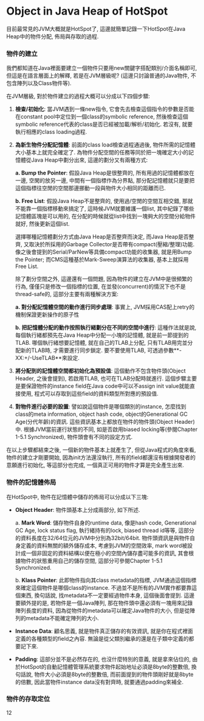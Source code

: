 # Object in Java Heap of HotSpot

目前最常見的JVM大概就是HotSpot了, 這邊就簡單記錄一下HotSpot在Java Heap中的物件分配, 佈局與存取的過程.

### 物件的建立

我們都知道在Java裡面要建立一個物件只要用new關鍵字搭配類別/介面名稱即可, 但這是在語言層面上的解釋, 若是在JVM層級呢? \(這邊只討論普通的Java物件, 不包含陣列以及Class物件等\).

在JVM層級, 對於物件建立的過程大概可以分成以下四個步驟:

1. **檢查/初始化**: 當JVM遇到一條new指令, 它會先去檢查這個指令的參數是否能在constant pool中定位到一個class的symbolic reference, 然後檢查這個symbolic reference代表的class是否已經被加載/解析/初始化. 若沒有, 就要執行相應的class loading過程.

2. **為新生物件分配記憶體**: 前面的class load檢查過程通過後, 物件所需的記憶體大小基本上就完全確定了. 為物件分配空間的任務等同於把一塊確定大小的記憶體從Java Heap中劃分出來, 這邊的劃分又有兩種方式:

   **a. Bump the Pointer**: 假設Java Heap是很整齊的, 所有用過的記憶體都放在一邊, 空閑的放另一邊, 中間有一個指標作為分界點, 那分配記憶體就只是要把這個指標往空閒的空間那邊挪動一段與物件大小相同的距離而已.

   **b. Free List**: 假設Java Heap不是整齊的, 使用過/空閒的空間互相交錯, 那就不能靠一個指標移動來搞定了, 這時候JVM就要維護一個list, 其中紀錄了哪些記憶體區塊是可以用的, 在分配的時候就從list中找到一塊夠大的空間分給物件就好, 然後更新這個list.

   選擇哪種記憶體劃分方式由Java Heap是否整齊而決定, 而Java Heap是否整齊, 又取決於所採用的Garbage Collector是否帶有compact\(壓縮/整理\)功能. 像之後會提到的Serial/ParNew等具備compact功能的收集器, 就是用Bump the Pointer; 而CMS這種基於Mark-Sweep演算法的收集器, 基本上就採用Free List.

   除了劃分空間之外, 這邊還有一個問題, 因為物件的建立在JVM中是很頻繁的行為, 僅僅只是修改一個指標的位置, 在並發\(concurrent\)的情況下也不是thread-safe的, 這部分主要有兩種解決方案:

   **a. 對分配記憶體空間的動作進行同步處理**: 事實上, JVM採用CAS配上retry的機制保證更新操作的原子性

   **b. 把記憶體分配的動作按照執行緒劃分在不同的空間中進行**: 這種作法就是說, 每個執行緒都預先在Java Heap中分配一小塊的記憶體, 就是前一節提到的TLAB. 哪個執行緒想要記憶體, 就在自己的TLAB上分配, 只有TLAB用完並分配新的TLAB時, 才需要進行同步鎖定. 要不要使用TLAB, 可透過參數**-XX:+/-UseTLAB**來設定.

3. **將分配到的記憶體空間都初始化為預設值**: 這個動作不包含物件頭\(Object Header, 之後會提到\), 若啟用TLAB, 也可在TLAB分配時就進行. 這個步驟主要是要保證物件的instance field在Java code中可以不assign init value就能直接使用, 程式可以存取到這些field的資料類型所對應的預設值.

4. **對物件進行必要的設置**: 譬如說這個物件是哪個類別的instance, 怎麼找到class的meta information, object hash code, object的Generational GC Age\(分代年齡\)的資訊. 這些資訊基本上都放在物件的物件頭\(Object Header\)中. 根據JVM當前運行狀態的不同, 如是否啟用biased locking等\(參閱Chapter 1-5.1 Synchronized\), 物件頭會有不同的設定方式.

在以上步驟都結束之後, 一個新的物件基本上就產生了, 但從Java程式的角度來看, 物件的建立才剛要開始, 因為init方法還沒執行, 所有的field都還沒有根據開發者的意願進行初始化, 等這部分也完成, 一個真正可用的物件才算是完全產生出來.

### 物件的記憶體佈局

在HotSpot中, 物件在記憶體中儲存的佈局可以分成以下三塊:

* **Object Header**: 物件頭基本上分成兩部分, 如下所述.

  a. **Mark Word**: 儲存物件自身的runtime data, 像是hash code, Generational GC Age, lock status flag, 執行緒持有的lock, biased thread id等等, 這部分的資料長度在32/64位元的JVM中分別為32bit/64bit. 物件頭資訊是與物件自身定義的資料無關的額外儲存成本, 考慮到JVM的空間效率, mark word被設計成一個非固定的資料結構以便在極小的空間內儲存盡可能多的資訊, 其會根據物件的狀態重用自己的儲存空間, 這部分可參閱Chapter 1-5.1 Synchronized.

  b. **Klass Pointer**: 此即物件指向其class metadata的指標, JVM通過這個指標來確定這個物件是哪個class的instance. 不過並不是所有的JVM實作都要靠這個東西, 換句話說, 找metadata不一定要經過物件本身, 這個後面會提到. 這邊要額外提的是, 若物件是一個Java陣列, 那在物件頭中還必須有一塊用來記錄陣列長度的資料, 因為從物件的metadata可以確定Java物件的大小, 但是從陣列的metadata不能確定陣列的大小.

* **Instance Data**: 顧名思義, 就是物件真正儲存的有效資訊, 就是你在程式裡面定義的各種類型的field之內容. 無論是從父類別繼承的還是在子類中定義的都要記下來.

* **Padding**: 這部分並不是必然存在的, 也沒什麼特別的意義, 就是拿來佔位的, 由於HotSpot的自動記憶體管理系統要求物件起始地址必須是8byte的整數倍, 換句話說, 物件大小必須是8byte的整數倍, 而前面提到的物件頭剛好就是8byte的倍數, 因此當物件instance data沒有對齊時, 就要通過padding來補全.

### 物件的存取定位

12

